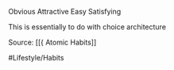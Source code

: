 Obvious
Attractive
Easy
Satisfying

This is essentially to do with choice architecture 

Source: [[{ Atomic Habits]]

#Lifestyle/Habits 